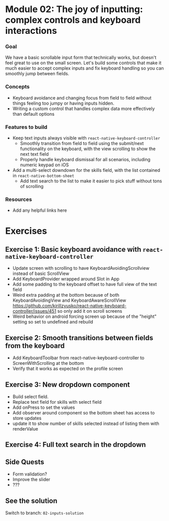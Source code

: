 # Module 02: The joy of inputting: complex controls and keyboard interactions

### Goal

We have a basic scrollable input form that technically works, but doesn't feel great to use on the small screen. Let's build some controls that make it much easier to accept complex inputs and fix keyboard handling so you can smoothly jump between fields.

### Concepts

- Keyboard avoidance and changing focus from field to field without things feeling too jumpy or having inputs hidden.
- Writing a custom control that handles complex data more effectively than default options

<!--
Thoughts:
- In terms of how the data itself is stored, the form doesn't really need a submit button, but providing one could help frame future exercise... e.g., validation UX and accessibility.

Maybe we could still save/persist the data instantly in MST, but the Submit button is to simulate saving to a server, so it triggers validation?

- Now I'm wondering more if it would be better if the initial template used a picker that's not well suited to the task, like https://github.com/react-native-picker
(doesn't support multiselect, doesn't really work well with large lists).

- If we have extra time, maybe over form validation, we could do something with swapping a control? The toggle or the slider. Depends if form validation plays into the accessibility timebox. Though, the number of prospective exercises already feels like plenty.

- Wondering if it would be better to do the keyboard handling section before the bottom sheet selection, since it's something that makes the whole form feel better right away? Also gets native build stuff out of the way. (assuming we don't include all the dependencies in the project at the outset, which is actually often a good idea)
-->

### Features to build

- Keep text inputs always visible with `react-native-keyboard-controller`
  - Smoothly transition from field to field using the submit/next functionality on the keyboard, with the view scrolling to show the next text field
  - Properly handle keyboard dismissal for all scenarios, including numeric keypad on iOS
- Add a multi-select downdown for the skills field, with the list contained in `react-native-bottom-sheet`
  - Add text search to the list to make it easier to pick stuff without tons of scrolling

### Resources

- Add any helpful links here

# Exercises

## Exercise 1: Basic keyboard avoidance with `react-native-keyboard-controller`

- Update screen with scrolling to have KeyboardAvoidingScrollview instead of basic ScrollView
- Add KeyboardProvider wrapped around Slot in App
- Add some padding to the keyboard offset to have full view of the text field
- Weird extra padding at the bottom because of both KeyboardAvoidingView and KeyboardAwareScrollView https://github.com/kirillzyusko/react-native-keyboard-controller/issues/451 so only add it on scroll screens
- Weird behavior on android forcing screen up because of the "height" setting so set to undefined and rebuild

## Exercise 2: Smooth transitions between fields from the keyboard

- Add KeyboardToolbar from react-native-keyboard-controller to ScreenWithScrolling at the bottom
- Verify that it works as expected on the profile screen

## Exercise 3: New dropdown component

- Build select field.
- Replace text field for skills with select field
- Add onPress to set the values
- Add observer around component so the bottom sheet has access to store updates
- update it to show number of skills selected instead of listing them with renderValue

## Exercise 4: Full text search in the dropdown

## Side Quests

- Form validation?
- Improve the slider
- ???

## See the solution

Switch to branch: `02-inputs-solution`
